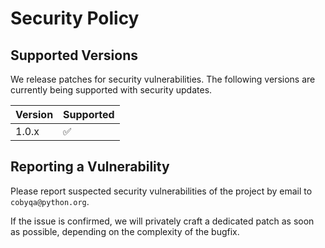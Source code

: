 # Security Policy

## Supported Versions

We release patches for security vulnerabilities.
The following versions are currently being supported with security updates.

| Version | Supported          |
| ------- | ------------------ |
| 1.0.x   | :white_check_mark: |

## Reporting a Vulnerability

Please report suspected security vulnerabilities of the project by email to `cobyqa@python.org`.

If the issue is confirmed, we will privately craft a dedicated patch as soon as possible, depending on the complexity of the bugfix.
